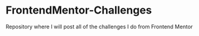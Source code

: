 # FrontendMentor-Challenges
Repository where I will post all of the challenges I do from Frontend Mentor
